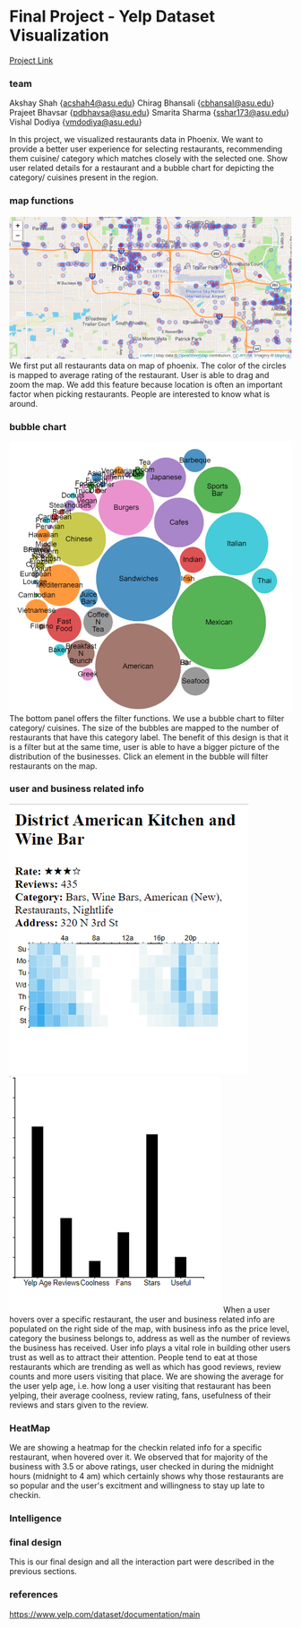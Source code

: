 Final Project - Yelp Dataset Visualization  
===

[Project Link]( https://vishaldodiya.github.io/dv-project/)

### team
Akshay Shah {acshah4@asu.edu}
Chirag Bhansali {cbhansal@asu.edu}
Prajeet Bhavsar {pdbhavsa@asu.edu}
Smarita Sharma {sshar173@asu.edu}
Vishal Dodiya {vmdodiya@asu.edu}

In this project, we visualized restaurants data in Phoenix. We want to provide a better user experience for selecting restaurants, recommending them cuisine/ category which matches closely with the selected one. Show user related details for a restaurant and a bubble chart for depicting the category/ cuisines present in the region.

### map functions
![map](img/Phx_map.png)
We first put all restaurants data on map of phoenix. The color of the circles is mapped to average rating of the restaurant. User is able to drag and zoom the map. We add this feature because location is often an important factor when picking restaurants. People are interested to know what is around. 

### bubble chart
![map](img/bubble_chart_1.png)
The bottom panel offers the filter functions. We use a bubble chart to filter category/ cuisines. The size of the bubbles are mapped to the number of restaurants that have this category label. The benefit of this design is that it is a filter but at the same time, user is able to have a bigger picture of the distribution of the businesses. Click an element in the bubble will filter restaurants on the map. 

### user and business related info
![map](img/Phx_business_info.png)
![map](img/Phx_histogram.png)
When a user hovers over a specific restaurant, the user and business related info are populated on the right side of the map, with business info as the price level, category the business belongs to, address as well as the number of reviews the business has received.
User info plays a vital role in building other users trust as well as to attract their attention. People tend to eat at those restaurants which are trending as well as which has good reviews, review counts and more users visiting that place. We are showing the average for the user yelp age, i.e. how long a user visiting that restaurant has been yelping, their average coolness, review rating, fans, usefulness of their reviews and stars given to the review.

### HeatMap

We are showing a heatmap for the checkin related info for a specific restaurant, when hovered over it. We observed that for majority of the business with 3.5 or above ratings, user checked in during the midnight hours (midnight to 4 am) which certainly shows why those restaurants are so popular and the user's excitment and willingness to stay up late to checkin.

### Intelligence

### final design
This is our final design and all the interaction part were described in the previous sections.

### references
https://www.yelp.com/dataset/documentation/main



